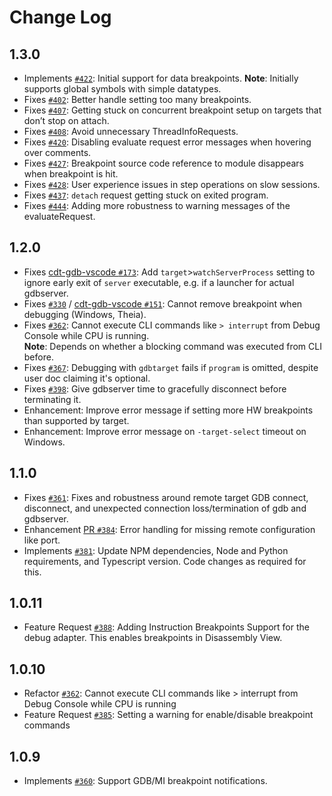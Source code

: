 # Change Log

## 1.3.0

- Implements [`#422`](https://github.com/eclipse-cdt-cloud/cdt-gdb-adapter/issues/422): Initial support for data breakpoints.
  **Note**: Initially supports global symbols with simple datatypes.
- Fixes [`#402`](https://github.com/eclipse-cdt-cloud/cdt-gdb-adapter/issues/402): Better handle setting too many breakpoints.
- Fixes [`#407`](https://github.com/eclipse-cdt-cloud/cdt-gdb-adapter/pull/407): Getting stuck on concurrent breakpoint setup on targets that don’t stop on attach.
- Fixes [`#408`](https://github.com/eclipse-cdt-cloud/cdt-gdb-adapter/issues/408): Avoid unnecessary ThreadInfoRequests.
- Fixes [`#420`](https://github.com/eclipse-cdt-cloud/cdt-gdb-adapter/pull/420): Disabling evaluate request error messages when hovering over comments.
- Fixes [`#427`](https://github.com/eclipse-cdt-cloud/cdt-gdb-adapter/issues/427): Breakpoint source code reference to module disappears when breakpoint is hit.
- Fixes [`#428`](https://github.com/eclipse-cdt-cloud/cdt-gdb-adapter/issues/428): User experience issues in step operations on slow sessions.
- Fixes [`#437`](https://github.com/eclipse-cdt-cloud/cdt-gdb-adapter/pull/437): `detach` request getting stuck on exited program.
- Fixes [`#444`](https://github.com/eclipse-cdt-cloud/cdt-gdb-adapter/pull/444): Adding more robustness to warning messages of the evaluateRequest.


## 1.2.0

- Fixes [cdt-gdb-vscode `#173`](https://github.com/eclipse-cdt-cloud/cdt-gdb-vscode/issues/173): Add `target`>`watchServerProcess` setting to ignore early exit of `server` executable, e.g. if a launcher for actual gdbserver.
- Fixes [`#330`](https://github.com/eclipse-cdt-cloud/cdt-gdb-adapter/issues/330) / [cdt-gdb-vscode `#151`](https://github.com/eclipse-cdt-cloud/cdt-gdb-vscode/issues/151): Cannot remove breakpoint when debugging (Windows, Theia).
- Fixes [`#362`](https://github.com/eclipse-cdt-cloud/cdt-gdb-adapter/issues/362): Cannot execute CLI commands like `> interrupt` from Debug Console while CPU is running.  
  **Note**: Depends on whether a blocking command was executed from CLI before.
- Fixes [`#367`](https://github.com/eclipse-cdt-cloud/cdt-gdb-adapter/issues/367): Debugging with `gdbtarget` fails if `program` is omitted, despite user doc claiming it's optional.
- Fixes [`#398`](https://github.com/eclipse-cdt-cloud/cdt-gdb-adapter/issues/398): Give gdbserver time to gracefully disconnect before terminating it.
- Enhancement: Improve error message if setting more HW breakpoints than supported by target.
- Enhancement: Improve error message on `-target-select` timeout on Windows.

## 1.1.0

- Fixes [`#361`](https://github.com/eclipse-cdt-cloud/cdt-gdb-adapter/issues/361): Fixes and robustness around remote target GDB connect, disconnect, and unexpected connection loss/termination of gdb and gdbserver.
- Enhancement [PR `#384`](https://github.com/eclipse-cdt-cloud/cdt-gdb-adapter/pull/384): Error handling for missing remote configuration like port.
- Implements [`#381`](https://github.com/eclipse-cdt-cloud/cdt-gdb-adapter/issues/381): Update NPM dependencies, Node and Python requirements, and Typescript version. Code changes as required for this.

## 1.0.11

- Feature Request [`#388`](https://github.com/eclipse-cdt-cloud/cdt-gdb-adapter/pull/388): Adding Instruction Breakpoints Support for the debug adapter. This enables breakpoints in Disassembly View.

## 1.0.10

- Refactor [`#362`](https://github.com/eclipse-cdt-cloud/cdt-gdb-adapter/issues/362): Cannot execute CLI commands like > interrupt from Debug Console while CPU is running
- Feature Request [`#385`](https://github.com/eclipse-cdt-cloud/cdt-gdb-adapter/pull/385): Setting a warning for enable/disable breakpoint commands

## 1.0.9

- Implements [`#360`](https://github.com/eclipse-cdt-cloud/cdt-gdb-adapter/issues/360): Support GDB/MI breakpoint notifications.
